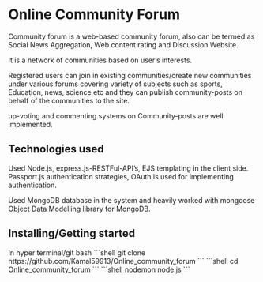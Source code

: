 <h1> Online Community Forum </h1>
<p> Community forum is a web-based community forum, also can be termed as Social News Aggregation, Web content rating and Discussion Website.</p>
<p> It is a network of communities based on user’s interests. </p>
<p>  Registered users can join in existing communities/create new communities under various forums covering variety of subjects such as sports, Education, news, science etc and they can publish community-posts on behalf of the communities to the site.</p>
<p> up-voting and commenting systems on Community-posts are well implemented. </p>

<h2> Technologies used </h2>
<p> Used Node.js, express.js-RESTFul-API’s, EJS templating in the
client side. Passport.js authentication strategies, OAuth is used
for implementing authentication. <p>
<p> Used MongoDB database in the system and heavily worked with
mongoose Object Data Modelling library for MongoDB. </p>

<h2> Installing/Getting started </h2>
In hyper terminal/git bash
```shell
git clone https://github.com/Kamal59913/Online_community_forum
```
```shell
cd Online_community_forum
```
```shell
nodemon node.js
```
